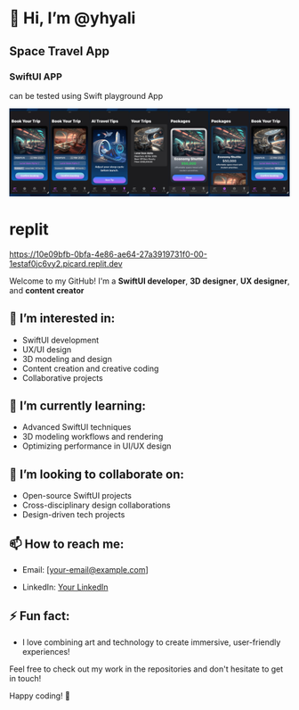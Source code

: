 # 👋 Hi, I’m @yhyali
## Space Travel App
### SwiftUI APP

can be tested using Swift playground App


![alt text](https://github.com/yhyali/yhyali/blob/main/screenshot.jpeg "Screenshot ")

# replit 

https://10e09bfb-0bfa-4e86-ae64-27a3919731f0-00-1estaf0jc6vy2.picard.replit.dev

Welcome to my GitHub! I'm a **SwiftUI developer**, **3D designer**, **UX designer**, and **content creator** 

## 👀 I’m interested in:
- SwiftUI development
- UX/UI design
- 3D modeling and design
- Content creation and creative coding
- Collaborative projects

## 🌱 I’m currently learning:
- Advanced SwiftUI techniques
- 3D modeling workflows and rendering
- Optimizing performance in UI/UX design

## 💞️ I’m looking to collaborate on:
- Open-source SwiftUI projects
- Cross-disciplinary design collaborations
- Design-driven tech projects

## 📫 How to reach me:
- Email: [your-email@example.com]

- LinkedIn: [Your LinkedIn](https://www.linkedin.com/in/yourprofile)


## ⚡ Fun fact:
- I love combining art and technology to create immersive, user-friendly experiences!

Feel free to check out my work in the repositories and don't hesitate to get in touch!

Happy coding! 🚀


<!---
yhyali/yhyali is a ✨ special ✨ repository because its `README.md` (this file) appears on your GitHub profile.
You can click the Preview link to take a look at your changes.
--->
